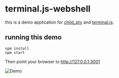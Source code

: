 terminal.js-webshell
====================

this is a demo application for [child_pty](https://github.com/Gottox/child_pty) and [terminal.js](https://github.com/Gottox/terminal.js).

running this demo
-----------------

```
npm install
npm start
```

Then point your browser to http://127.0.0.1:3001

![Demo](https://raw.githubusercontent.com/Gottox/terminal.js-webshell/master/demo.gif)
